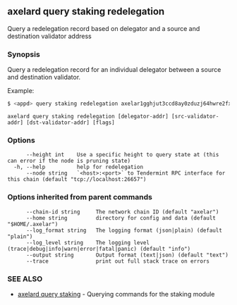 ## axelard query staking redelegation

Query a redelegation record based on delegator and a source and destination validator address

### Synopsis

Query a redelegation record for an individual delegator between a source and destination validator.

Example:

```bash
$ <appd> query staking redelegation axelar1gghjut3ccd8ay0zduzj64hwre2fxs9ld75ru9p axelarvaloper1l2rsakp388kuv9k8qzq6lrm9taddae7fpx59wm axelarvaloper1gghjut3ccd8ay0zduzj64hwre2fxs9ldmqhffj
```

```
axelard query staking redelegation [delegator-addr] [src-validator-addr] [dst-validator-addr] [flags]
```

### Options

```
      --height int    Use a specific height to query state at (this can error if the node is pruning state)
  -h, --help          help for redelegation
      --node string   `<host>:<port>` to Tendermint RPC interface for this chain (default "tcp://localhost:26657")
```

### Options inherited from parent commands

```
      --chain-id string     The network chain ID (default "axelar")
      --home string         directory for config and data (default "$HOME/.axelar")
      --log_format string   The logging format (json|plain) (default "plain")
      --log_level string    The logging level (trace|debug|info|warn|error|fatal|panic) (default "info")
      --output string       Output format (text|json) (default "text")
      --trace               print out full stack trace on errors
```

### SEE ALSO

- [axelard query staking](/cli-docs/v0_31_1/axelard_query_staking) - Querying commands for the staking module
